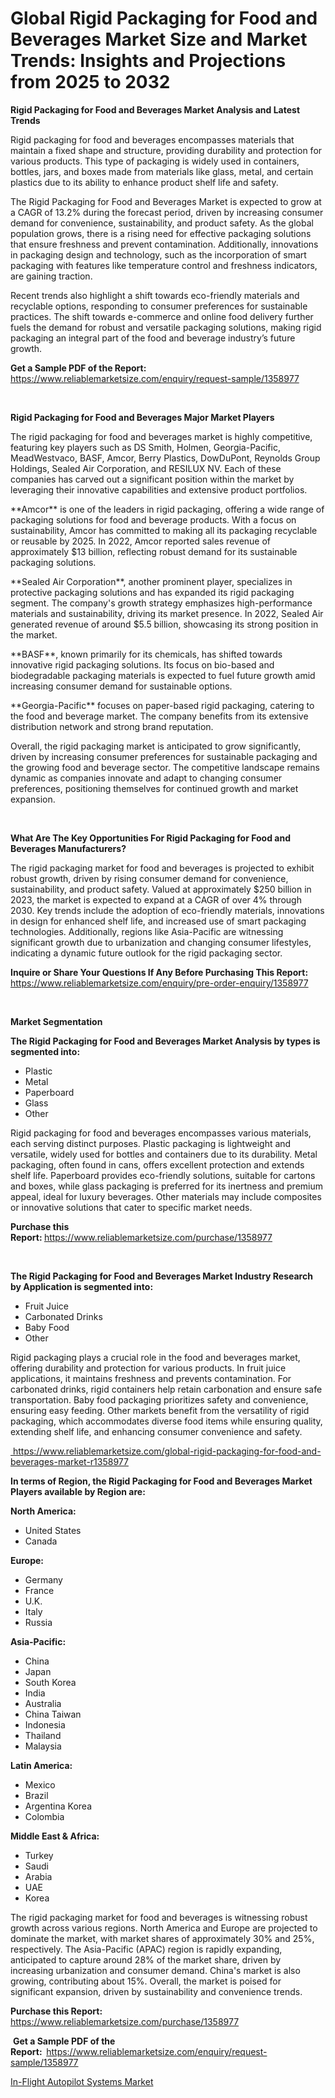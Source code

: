 <p><h1>Global Rigid Packaging for Food and Beverages Market Size and Market Trends: Insights and Projections from 2025 to 2032</h1></p><p><strong>Rigid Packaging for Food and Beverages Market Analysis and Latest Trends</strong></p>
<p><p>Rigid packaging for food and beverages encompasses materials that maintain a fixed shape and structure, providing durability and protection for various products. This type of packaging is widely used in containers, bottles, jars, and boxes made from materials like glass, metal, and certain plastics due to its ability to enhance product shelf life and safety.</p><p>The Rigid Packaging for Food and Beverages Market is expected to grow at a CAGR of 13.2% during the forecast period, driven by increasing consumer demand for convenience, sustainability, and product safety. As the global population grows, there is a rising need for effective packaging solutions that ensure freshness and prevent contamination. Additionally, innovations in packaging design and technology, such as the incorporation of smart packaging with features like temperature control and freshness indicators, are gaining traction.</p><p>Recent trends also highlight a shift towards eco-friendly materials and recyclable options, responding to consumer preferences for sustainable practices. The shift towards e-commerce and online food delivery further fuels the demand for robust and versatile packaging solutions, making rigid packaging an integral part of the food and beverage industry’s future growth.</p></p>
<p><strong>Get a Sample PDF of the Report:&nbsp;</strong> <a href="https://www.reliablemarketsize.com/enquiry/request-sample/1358977?utm_campaign=3563&utm_medium=2&utm_source=Github&utm_content=ia&utm_term=22032025&utm_id=rigid-packaging-for-food-and-beverages">https://www.reliablemarketsize.com/enquiry/request-sample/1358977</a></p>
<p>&nbsp;</p>
<p><strong>Rigid Packaging for Food and Beverages Major Market Players</strong></p>
<p><p>The rigid packaging for food and beverages market is highly competitive, featuring key players such as DS Smith, Holmen, Georgia-Pacific, MeadWestvaco, BASF, Amcor, Berry Plastics, DowDuPont, Reynolds Group Holdings, Sealed Air Corporation, and RESILUX NV. Each of these companies has carved out a significant position within the market by leveraging their innovative capabilities and extensive product portfolios.</p><p>**Amcor** is one of the leaders in rigid packaging, offering a wide range of packaging solutions for food and beverage products. With a focus on sustainability, Amcor has committed to making all its packaging recyclable or reusable by 2025. In 2022, Amcor reported sales revenue of approximately $13 billion, reflecting robust demand for its sustainable packaging solutions.</p><p>**Sealed Air Corporation**, another prominent player, specializes in protective packaging solutions and has expanded its rigid packaging segment. The company's growth strategy emphasizes high-performance materials and sustainability, driving its market presence. In 2022, Sealed Air generated revenue of around $5.5 billion, showcasing its strong position in the market.</p><p>**BASF**, known primarily for its chemicals, has shifted towards innovative rigid packaging solutions. Its focus on bio-based and biodegradable packaging materials is expected to fuel future growth amid increasing consumer demand for sustainable options.</p><p>**Georgia-Pacific** focuses on paper-based rigid packaging, catering to the food and beverage market. The company benefits from its extensive distribution network and strong brand reputation.</p><p>Overall, the rigid packaging market is anticipated to grow significantly, driven by increasing consumer preferences for sustainable packaging and the growing food and beverage sector. The competitive landscape remains dynamic as companies innovate and adapt to changing consumer preferences, positioning themselves for continued growth and market expansion.</p></p>
<p>&nbsp;</p>
<p><strong>What Are The Key Opportunities For Rigid Packaging for Food and Beverages Manufacturers?</strong></p>
<p><p>The rigid packaging market for food and beverages is projected to exhibit robust growth, driven by rising consumer demand for convenience, sustainability, and product safety. Valued at approximately $250 billion in 2023, the market is expected to expand at a CAGR of over 4% through 2030. Key trends include the adoption of eco-friendly materials, innovations in design for enhanced shelf life, and increased use of smart packaging technologies. Additionally, regions like Asia-Pacific are witnessing significant growth due to urbanization and changing consumer lifestyles, indicating a dynamic future outlook for the rigid packaging sector.</p></p>
<p><strong>Inquire or Share Your Questions If Any Before Purchasing This Report:</strong> <a href="https://www.reliablemarketsize.com/enquiry/pre-order-enquiry/1358977?utm_campaign=3563&utm_medium=2&utm_source=Github&utm_content=ia&utm_term=22032025&utm_id=rigid-packaging-for-food-and-beverages">https://www.reliablemarketsize.com/enquiry/pre-order-enquiry/1358977</a></p>
<p>&nbsp;</p>
<p><strong>Market Segmentation</strong></p>
<p><strong>The Rigid Packaging for Food and Beverages Market Analysis by types is segmented into:</strong></p>
<p><ul><li>Plastic</li><li>Metal</li><li>Paperboard</li><li>Glass</li><li>Other</li></ul></p>
<p><p>Rigid packaging for food and beverages encompasses various materials, each serving distinct purposes. Plastic packaging is lightweight and versatile, widely used for bottles and containers due to its durability. Metal packaging, often found in cans, offers excellent protection and extends shelf life. Paperboard provides eco-friendly solutions, suitable for cartons and boxes, while glass packaging is preferred for its inertness and premium appeal, ideal for luxury beverages. Other materials may include composites or innovative solutions that cater to specific market needs.</p></p>
<p><strong>Purchase this Report:&nbsp;</strong><a href="https://www.reliablemarketsize.com/purchase/1358977?utm_campaign=3563&utm_medium=2&utm_source=Github&utm_content=ia&utm_term=22032025&utm_id=rigid-packaging-for-food-and-beverages">https://www.reliablemarketsize.com/purchase/1358977</a></p>
<p>&nbsp;</p>
<p><strong>The Rigid Packaging for Food and Beverages Market Industry Research by Application is segmented into:</strong></p>
<p><ul><li>Fruit Juice</li><li>Carbonated Drinks</li><li>Baby Food</li><li>Other</li></ul></p>
<p><p>Rigid packaging plays a crucial role in the food and beverages market, offering durability and protection for various products. In fruit juice applications, it maintains freshness and prevents contamination. For carbonated drinks, rigid containers help retain carbonation and ensure safe transportation. Baby food packaging prioritizes safety and convenience, ensuring easy feeding. Other markets benefit from the versatility of rigid packaging, which accommodates diverse food items while ensuring quality, extending shelf life, and enhancing consumer convenience and safety.</p></p>
<p><a href="https://www.reliablemarketsize.com/global-rigid-packaging-for-food-and-beverages-market-r1358977?utm_campaign=3563&utm_medium=2&utm_source=Github&utm_content=ia&utm_term=22032025&utm_id=rigid-packaging-for-food-and-beverages">&nbsp;https://www.reliablemarketsize.com/global-rigid-packaging-for-food-and-beverages-market-r1358977</a></p>
<p><strong>In terms of Region, the Rigid Packaging for Food and Beverages Market Players available by Region are:</strong></p>
<p>
    <p> <strong> North America: </strong>
        <ul>
            <li>United States</li>
            <li>Canada</li>
        </ul>
        </p> 
    <p> <strong> Europe: </strong>
        <ul>
            <li>Germany</li>
            <li>France</li>
            <li>U.K.</li>
            <li>Italy</li>
            <li>Russia</li>
        </ul>
        </p> 
    <p> <strong> Asia-Pacific: </strong>
        <ul>
            <li>China</li>
            <li>Japan</li>
            <li>South Korea</li>
            <li>India</li>
            <li>Australia</li>
            <li>China Taiwan</li>
            <li>Indonesia</li>
            <li>Thailand</li>
            <li>Malaysia</li>
        </ul>
        </p> 
    <p> <strong> Latin America: </strong>
        <ul>
            <li>Mexico</li>
            <li>Brazil</li>
            <li>Argentina Korea</li>
            <li>Colombia</li>
        </ul>
        </p> 
    <p> <strong> Middle East & Africa: </strong>
        <ul>
            <li>Turkey</li>
            <li>Saudi</li>
            <li>Arabia</li>
            <li>UAE</li>
            <li>Korea</li>
        </ul>
    </p>
    </p>
<p><p>The rigid packaging market for food and beverages is witnessing robust growth across various regions. North America and Europe are projected to dominate the market, with market shares of approximately 30% and 25%, respectively. The Asia-Pacific (APAC) region is rapidly expanding, anticipated to capture around 28% of the market share, driven by increasing urbanization and consumer demand. China's market is also growing, contributing about 15%. Overall, the market is poised for significant expansion, driven by sustainability and convenience trends.</p></p>
<p><strong>Purchase this Report: </strong><a href="https://www.reliablemarketsize.com/purchase/1358977?utm_campaign=3563&utm_medium=2&utm_source=Github&utm_content=ia&utm_term=22032025&utm_id=rigid-packaging-for-food-and-beverages">https://www.reliablemarketsize.com/purchase/1358977</a></p>
<p>&nbsp;<strong>Get a Sample PDF of the Report:&nbsp;&nbsp;</strong><a href="https://www.reliablemarketsize.com/enquiry/request-sample/1358977?utm_campaign=3563&utm_medium=2&utm_source=Github&utm_content=ia&utm_term=22032025&utm_id=rigid-packaging-for-food-and-beverages">https://www.reliablemarketsize.com/enquiry/request-sample/1358977</a></p>
<p><strong></strong></p>
<p><p><a href="https://github.com/dayaanapis5/Market-Research-Report-List-1/blob/main/in-flight-autopilot-systems-market.md?utm_campaign=3563&utm_medium=2&utm_source=Github&utm_content=ia&utm_term=22032025&utm_id=rigid-packaging-for-food-and-beverages">In-Flight Autopilot Systems Market</a></p></p>